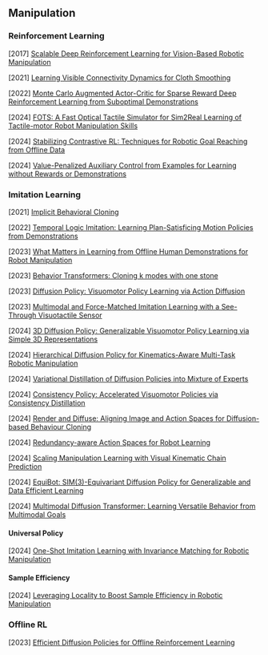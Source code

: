 ## Manipulation

### Reinforcement Learning

[2017] [Scalable Deep Reinforcement Learning for Vision-Based Robotic Manipulation](https://proceedings.mlr.press/v87/kalashnikov18a/kalashnikov18a.pdf)

[2021] [Learning Visible Connectivity Dynamics for Cloth Smoothing](https://arxiv.org/abs/2105.10389)

[2022] [Monte Carlo Augmented Actor-Critic for Sparse Reward Deep Reinforcement Learning from Suboptimal Demonstrations](https://arxiv.org/abs/2210.07432)

[2024] [FOTS: A Fast Optical Tactile Simulator for Sim2Real Learning of Tactile-motor Robot Manipulation Skills](https://arxiv.org/abs/2404.19217)

[2024] [Stabilizing Contrastive RL: Techniques for Robotic Goal Reaching from Offline Data](https://openreview.net/pdf?id=Xkf2EBj4w3)

[2024] [Value-Penalized Auxiliary Control from Examples for Learning without Rewards or Demonstrations](https://arxiv.org/abs/2407.03311)



### Imitation Learning

[2021] [Implicit Behavioral Cloning](https://arxiv.org/abs/2109.00137)

[2022] [Temporal Logic Imitation: Learning Plan-Satisficing Motion Policies from Demonstrations](https://arxiv.org/abs/2206.04632)

[2023] [What Matters in Learning from Offline Human Demonstrations for Robot Manipulation](https://arxiv.org/abs/2108.03298)

[2023] [Behavior Transformers: Cloning k modes with one stone](https://arxiv.org/abs/2206.11251)

[2023] [Diffusion Policy: Visuomotor Policy Learning via Action Diffusion](https://arxiv.org/abs/2303.04137)

[2023] [Multimodal and Force-Matched Imitation Learning with a See-Through Visuotactile Sensor](https://arxiv.org/abs/2311.01248)

[2024] [3D Diffusion Policy: Generalizable Visuomotor Policy Learning via Simple 3D Representations](https://arxiv.org/abs/2403.03954)

[2024] [Hierarchical Diffusion Policy for Kinematics-Aware Multi-Task Robotic Manipulation](https://arxiv.org/abs/2403.03890)

[2024] [Variational Distillation of Diffusion Policies into Mixture of Experts](https://arxiv.org/abs/2406.12538)

[2024] [Consistency Policy: Accelerated Visuomotor Policies via Consistency Distillation](https://arxiv.org/abs/2405.07503)

[2024] [Render and Diffuse: Aligning Image and Action Spaces for Diffusion-based Behaviour Cloning](https://arxiv.org/abs/2405.18196)

[2024] [Redundancy-aware Action Spaces for Robot Learning](https://arxiv.org/abs/2406.04144)

[2024] [Scaling Manipulation Learning with Visual Kinematic Chain Prediction](https://arxiv.org/abs/2406.07837)

[2024] [EquiBot: SIM(3)-Equivariant Diffusion Policy for Generalizable and Data Efficient Learning](https://arxiv.org/abs/2407.01479)

[2024] [Multimodal Diffusion Transformer: Learning Versatile Behavior from Multimodal Goals](https://intuitive-robots.github.io/mdt_policy/)

#### Universal Policy

[2024] [One-Shot Imitation Learning with Invariance Matching for Robotic Manipulation](https://arxiv.org/abs/2405.13178)

#### Sample Efficiency

[2024] [Leveraging Locality to Boost Sample Efficiency in Robotic Manipulation](https://arxiv.org/abs/2406.10615)



### Offline RL

[2023] [Efficient Diffusion Policies for Offline Reinforcement Learning](https://arxiv.org/abs/2305.20081)
